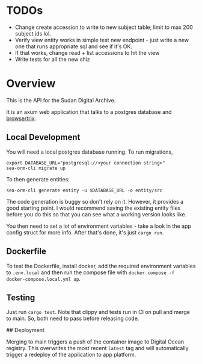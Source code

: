 # TODOs

- Change create accession to write to new subject table; limit to max 200 subject ids lol.
- Verify view entity works in simple test new endpoint - just write a new one that runs
  appropriate sql and see if it's OK.
- If that works, change read + list accessions to hit the view
- Write tests for all the new shiz

# Overview

This is the API for the Sudan Digital Archive.

It is an axum web application that talks to a postgres database and
[browsertrix](https://browsertrix.com/). 

## Local Development 

You will need a local postgres database running. To run migrations, 

```shell
export DATABASE_URL="postgresql://<your connection string>"
sea-orm-cli migrate up
```

To then generate entities:
```shell
sea-orm-cli generate entity -u $DATABASE_URL -o entity/src
```

The code generation is buggy so don't rely on it. 
However, it provides a good starting point. I would recommend saving the
existing entity files before you do this so that you can see what a working version 
looks like.

You then need to set a lot of environment variables - take a look in the app config
struct for more info. After that's done, it's just `cargo run`.

## Dockerfile

To test the Dockerfile, install docker, add the required environment variables to
`.env.local` and then run the compose file with 
`docker compose -f docker-compose.local.yml up`.

## Testing 

Just run `cargo test`. Note that clippy and tests run in CI on pull and merge
to main. So, both need to pass before releasing code.

## Deployment

Merging to main triggers a push of the container image to Digital Ocean registry.
This overwrites the most recent `latest` tag and will automatically trigger a
redeploy of the application to app platform.